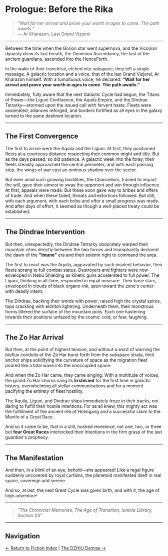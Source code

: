 # Prologue: Before the Rika

> *"Wait for her arrival and prove your worth in ages to come. The path awaits."*  
> — Ar Kharazon, Last Grand Vizjerei

---

Between the time when the Gorion star went supernova, and the Viconian dynasty drew its last breath, the Dominion Ascendancy, the last of the ancient guardians, ascended into the HenceForth.

In the wake of their transferal, etched into subspace, they left a single message. A galactic location and a voice, that of the last Grand Vizjerei, Ar Kharazon himself. With a tumultuous voice, he declared: **"Wait for her arrival and prove your worth in ages to come. The path awaits."**

Immediately, fully aware that the next Galactic Cycle had begun, the Titans of Power—the Liguni Confluence, the Aquila Empire, and the Dindrae Tetrarky—stormed upon the issued call with fervent haste. Fleets were assembled, alliances reforged, and borders fortified as all eyes in the galaxy turned to the same destined location.

---

## The First Convergence

The first to arrive were the Aquila and the Liguni. At first, they positioned fleets at a courteous distance respecting their common might and title. But as the days passed, so did patience. A galactic week into the foray, their fleets steadily approached the central perimeter, and with each passing step, the wings of war cast an ominous shadow over the sector.

But even amid such growing hostilities, the Chancellors, trained to impact the will, gave their utmost to sway the opponent and win through influence. At first, appeals were made. But these soon gave way to bribes and offers of trade. And when these failed, threats and extortions followed. But still, with each argument, with each bribe and offer a small progress was made. And after days of effort, it seemed as though a well-placed treaty could be established.

---

## The Dindrae Intervention

But then, unexpectedly, the Dindrae Tetrarky obdurately warped their mountain cities directly between the two forces and triumphantly declared the dawn of the **"Imune"** era and their solemn right to command the area.

The first to react was the Aquila, aggravated by such insolent behavior, their fleets sprang to full combat status. Destroyers and fighters were now enveloped in Nebu Shielding as kinetic guns accelerated to full power. The Liguni, thinking in all-time, responded in equal measure. Their base stars, enveloped in clouds of black organo-ink, spun toward the zone's center with deadly intent.

The Dindrae, backing their words with power, raised high the crystal spires, tops crackling with eldritch lightning. Underneath them, their monstrous forms littered the surface of the mountain polis. Each one hastening towards their positions unfazed by the cosmic cold, or fear, laughing.

---

## The Zo Har Arrival

But then, at the point of highest tension, and without a word of warning the bioflux conduits of the Zo Har burst forth from the subspace strata, their anchor ships solidifying the curvature of space as the migration fleet poured like a tidal wave into the unoccupied space.

And when the Zo Har came, they came singing. With a multitude of voices, the grand Zo Har chorus sang its **ErsteLied** for the first time in galactic history, overwhelming all stellar communications and for a moment pacifying the entirety of fleet hostility.

The Aquila, Liguni, and Dindrae ships immediately froze in their tracks, not daring to fulfill their hostile intentions. For as all knew, this mighty act was the fulfillment of the ancient rite of Holmgang and a successful claim to the Mantle of a Great Race.

And so it came to be, that in a still, hushed reverence, not one, two, or three but **four Great Races** interlocked their intentions in the firm grasp of the last guardian's prophecy.

---

## The Manifestation

And then, in a blink of an eye, behold—she appeared! Like a regal figure suddenly uncovered by royal curtains, the planetoid manifested itself in real space, sovereign and serene.

And so, at last, the next Great Cycle was given birth, and with it, the age of high adventure!

---

> *"The Chronicler Memories, The Age of Transition, Iurexia Library, Section XX"*

---

## Navigation

[← Return to Fiction Index](./index) | [The DZHIU Demise →](./01-the-dzhiu-demise.md)
